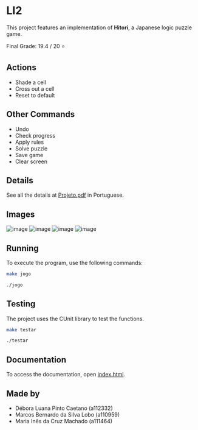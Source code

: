 # LI2

This project features an implementation of **Hitori**, a Japanese logic puzzle game.

Final Grade: 19.4 / 20 :star:

## Actions

- Shade a cell
- Cross out a cell 
- Reset to default

## Other Commands

- Undo
- Check progress
- Apply rules
- Solve puzzle
- Save game
- Clear screen

## Details

See all the details at [Projeto.pdf](https://github.com/deboravcaetano/LI2/blob/7bf57eca50cba7da7be94592d300f24af97411ff/Projeto/docs/pdf/Projeto.pdf) in Portuguese.

## Images

![image](https://github.com/user-attachments/assets/68ebe213-e4c2-48ff-a75a-c8e7a8714c25)
![image](https://github.com/user-attachments/assets/3fbd7142-1a9b-4c48-a6f6-ba23c7eaaf13)
![image](https://github.com/user-attachments/assets/6439d62f-4fb4-407a-b28f-64ac3d234c73)
![image](https://github.com/user-attachments/assets/0ccb949f-6eae-4381-ae36-cfee0a7689aa)

## Running

To execute the program, use the following commands:
```bash
make jogo
```

```bash
./jogo
```

## Testing

The project uses the CUnit library to test the functions.

```bash
make testar
```

```bash
./testar
```

## Documentation

To access the documentation, open [index.html](https://github.com/deboravcaetano/LI2/blob/aa6cbd23c1d61d4543fcad66d43f68fe29e4ed43/Projeto/docs/docs/html/index.html).

## Made by

- Débora Luana Pinto Caetano    (a112332)
- Marcos Bernardo da Silva Lobo (a110959)
- Maria Inês da Cruz Machado    (a111464)




